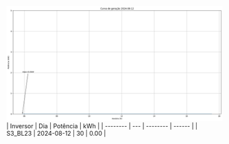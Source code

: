 ![My Image](12_08_2024-S3_BL23.png)
| Inversor | Dia | Potência | kWh    |
| -------- | --- | -------- | ------ |
| S3_BL23       | 2024-08-12  | 30       | 0.00 |